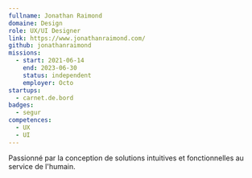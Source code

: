 ```yaml
---
fullname: Jonathan Raimond
domaine: Design
role: UX/UI Designer
link: https://www.jonathanraimond.com/
github: jonathanraimond
missions:
  - start: 2021-06-14
    end: 2023-06-30
    status: independent
    employer: Octo
startups:
  - carnet.de.bord
badges:
  - segur
competences:
  - UX
  - UI
---
```

Passionné par la conception de solutions intuitives et fonctionnelles au service de l'humain.
